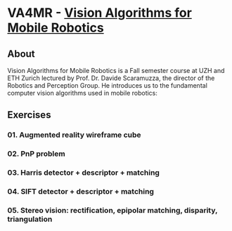 # VA4MR - [Vision Algorithms for Mobile Robotics](http://rpg.ifi.uzh.ch/teaching.html)

## About
Vision Algorithms for Mobile Robotics is a Fall semester course at UZH and ETH Zurich lectured by Prof. Dr. Davide Scaramuzza, 
the director of the Robotics and Perception Group. He introduces us to the fundamental computer vision algorithms used in mobile robotics:

## Exercises
### 01. Augmented reality wireframe cube

### 02. PnP problem

### 03. Harris detector + descriptor + matching

### 04. SIFT detector + descriptor + matching

### 05. Stereo vision: rectification, epipolar matching, disparity, triangulation
